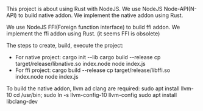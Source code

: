 This project is about using Rust with NodeJS. 
We use NodeJS Node-API(N-API) to build native addon. We implement the native addon using Rust.

We use NodeJS FFI(Foreign function interface) to build ffi addon. We implement the ffi addon using Rust. (it seems FFI is obsolete)

The steps to create, build, execute the project:
- For native project:
cargo init --lib
cargo build --release
cp target/release/libnative.so index.node
node index.js
- For ffi project:
cargo build --release
cp target/release/libffi.so index.node
node index.js

To build the native addon, llvm ad clang are required:
sudo apt install llvm-10
cd /usr/bin; sudo ln -s llvm-config-10 llvm-config
sudo apt install libclang-dev
